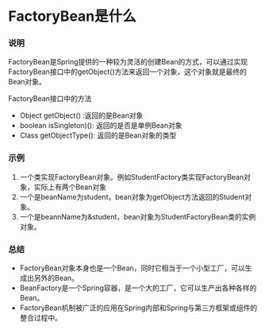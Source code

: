 # FactoryBean是什么

### 说明
FactoryBean是Spring提供的一种较为灵活的创建Bean的方式，可以通过实现FactoryBean接口中的getObject()方法来返回一个对象，这个对象就是最终的Bean对象。

FactoryBean接口中的方法
 - Object getObject() :返回的是Bean对象
 - boolean isSingleton)(): 返回的是否是单例Bean对象
 - Class getObjectType(): 返回的是Bean对象的类型

### 示例
1. 一个类实现FactoryBean对象。例如StudentFactory类实现FactoryBean对象，实际上有两个Bean对象
2. 一个是beanName为student，bean对象为getObject方法返回的Student对象。
3. 一个是beannName为&student，bean对象为StudentFactoryBean类的实例对象。

### 总结
- FactoryBean对象本身也是一个Bean，同时它相当于一个小型工厂，可以生成出另外的Bean。
- BeanFactory是一个Spring容器，是一个大的工厂，它可以生产出各种各样的Bean。
- FactoryBean机制被广泛的应用在Spring内部和Spring与第三方框架或组件的整合过程中。
